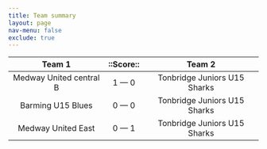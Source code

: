 ```yaml
---
title: Team summary
layout: page
nav-menu: false
exclude: true
---
```




|         Team 1          |  ::Score::  |            Team 2            |
|:-----------------------:|:-----------:|:----------------------------:|
| Medway United central B | 1 &mdash; 0 | Tonbridge Juniors U15 Sharks |
|    Barming U15 Blues    | 0 &mdash; 0 | Tonbridge Juniors U15 Sharks |
|   Medway United East    | 0 &mdash; 1 | Tonbridge Juniors U15 Sharks |

 <br /><br /><br />